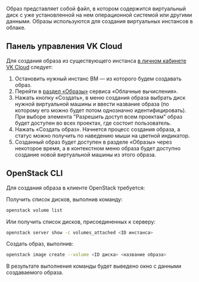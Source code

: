 Образ представляет собой файл, в котором содержится виртуальный диск с уже установленной на нем операционной системой или другими данными. Образы используются для создания виртуальных инстансов в облаке.

## Панель управления VK Cloud

Для создания образа из существующего инстанса [в личном кабинете VK Cloud](https://mcs.mail.ru/app/services/infra/servers/) следует:

1. Остановить нужный инстанс ВМ — из которого будем создавать образ.
2. Перейти в [раздел «Образы»](https://mcs.mail.ru/app/services/infra/images/) сервиса «Облачные вычисления».
3. Нажать кнопку «Создать», в меню создания образа выбрать диск нужной виртуальной машины и ввести название образа (по которому его можно будет потом однозначно идентифицировать). При выборе элемента "Разрешить доступ всем проектам" образ будет доступен во всех проектах, где состоит пользователь.
4. Нажать «Создать образ». Начнется процесс создания образа, а статус можно получить по наведению мыши на цветной индикатор.
5. Созданный образ будет доступен в разделе «Образы» через некоторое время, а в контекстном меню образа будет доступно создание новой виртуальной машины из этого образа.

## OpenStack CLI

Для создания образа в клиенте OpenStack требуется:

Получить список дисков, выполнив команду:

```bash
openstack volume list
```

Или получить список дисков, присоединенных к серверу:

```bash
openstack server show -c volumes_attached <ID инстанса>
```

Создать образ, выполнив:

```bash
openstack image create --volume <ID диска> <название образа>
```

В результате выполнения команды будет выведено окно с данными создаваемого образа.

